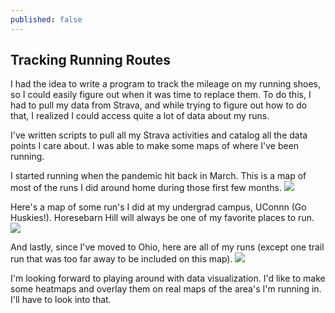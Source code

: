 ```yaml
---
published: false
---
```

## Tracking Running Routes

I had the idea to write a program to track the mileage on my running shoes, so I could easily figure out when it was time to replace them. To do this, I had to pull my data from Strava, and while trying to figure out how to do that, I realized I could access quite a lot of data about my runs.

I've written scripts to pull all my Strava activities and catalog all the data points I care about. I was able to make some maps of where I've been running.

I started running when the pandemic hit back in March. This is a map of most of the runs I did around home during those first few months.
![]({{site.baseurl}}/https://raw.githubusercontent.com/joshmachado/blog/master/graphics/eh_runmap.png)

Here's a map of some run's I did at my undergrad campus, UConnn (Go Huskies!). Horesebarn Hill will always be one of my favorite places to run.
![]({{site.baseurl}}/https://raw.githubusercontent.com/joshmachado/blog/master/graphics/uconn_runmap.png)

And lastly, since I've moved to Ohio, here are all of my runs (except one trail run that was too far away to be included on this map).
![]({{site.baseurl}}/https://raw.githubusercontent.com/joshmachado/blog/master/graphics/ohio_runmap.png)

I'm looking forward to playing around with data visualization. I'd like to make some heatmaps and overlay them on real maps of the area's I'm running in. I'll have to look into that.